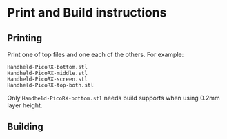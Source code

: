 # Print and Build instructions

## Printing

Print one of top files and one each of the others. For example:
```
Handheld-PicoRX-bottom.stl
Handheld-PicoRX-middle.stl
Handheld-PicoRX-screen.stl
Handheld-PicoRX-top-both.stl
```

Only `Handheld-PicoRX-bottom.stl` needs build supports when using 0.2mm layer height.

## Building

